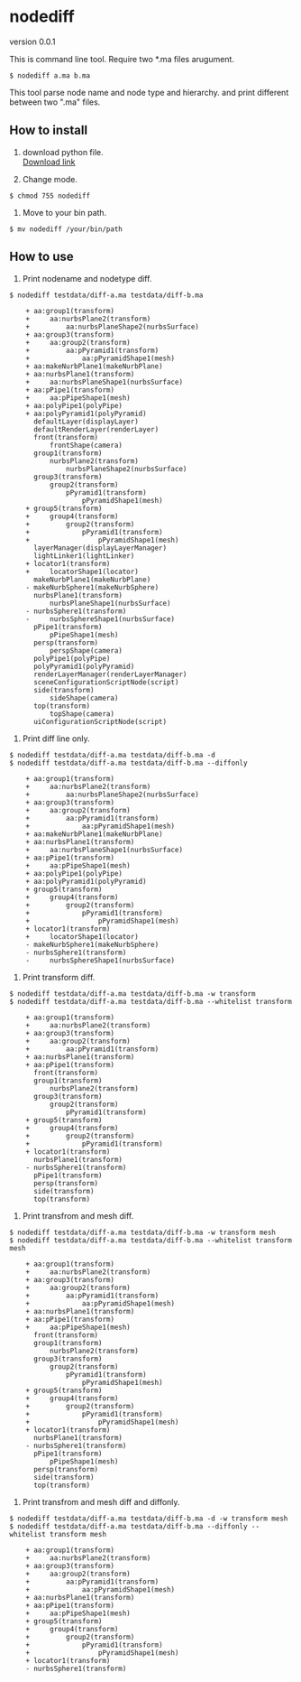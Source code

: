 # nodediff

version 0.0.1

This is command line tool.
Require two *.ma files arugument.

    $ nodediff a.ma b.ma

This tool parse node name and node type and hierarchy. and print different between two ".ma" files.

## How to install

1. download python file.  
  [Download link](https://raw.githubusercontent.com/nrtkbb/nodediff/master/nodediff)

1. Change mode.  
  ```shell
  $ chmod 755 nodediff
  ```

1. Move to your bin path.  
  ```shell
  $ mv nodediff /your/bin/path
  ```

## How to use

1. Print nodename and nodetype diff.

  ```shell
  $ nodediff testdata/diff-a.ma testdata/diff-b.ma
  ```

        + aa:group1(transform)
        +     aa:nurbsPlane2(transform)
        +         aa:nurbsPlaneShape2(nurbsSurface)
        + aa:group3(transform)
        +     aa:group2(transform)
        +         aa:pPyramid1(transform)
        +             aa:pPyramidShape1(mesh)
        + aa:makeNurbPlane1(makeNurbPlane)
        + aa:nurbsPlane1(transform)
        +     aa:nurbsPlaneShape1(nurbsSurface)
        + aa:pPipe1(transform)
        +     aa:pPipeShape1(mesh)
        + aa:polyPipe1(polyPipe)
        + aa:polyPyramid1(polyPyramid)
          defaultLayer(displayLayer)
          defaultRenderLayer(renderLayer)
          front(transform)
              frontShape(camera)
          group1(transform)
              nurbsPlane2(transform)
                  nurbsPlaneShape2(nurbsSurface)
          group3(transform)
              group2(transform)
                  pPyramid1(transform)
                      pPyramidShape1(mesh)
        + group5(transform)
        +     group4(transform)
        +         group2(transform)
        +             pPyramid1(transform)
        +                 pPyramidShape1(mesh)
          layerManager(displayLayerManager)
          lightLinker1(lightLinker)
        + locator1(transform)
        +     locatorShape1(locator)
          makeNurbPlane1(makeNurbPlane)
        - makeNurbSphere1(makeNurbSphere)
          nurbsPlane1(transform)
              nurbsPlaneShape1(nurbsSurface)
        - nurbsSphere1(transform)
        -     nurbsSphereShape1(nurbsSurface)
          pPipe1(transform)
              pPipeShape1(mesh)
          persp(transform)
              perspShape(camera)
          polyPipe1(polyPipe)
          polyPyramid1(polyPyramid)
          renderLayerManager(renderLayerManager)
          sceneConfigurationScriptNode(script)
          side(transform)
              sideShape(camera)
          top(transform)
              topShape(camera)
          uiConfigurationScriptNode(script)

1. Print diff line only.

  ```shell
  $ nodediff testdata/diff-a.ma testdata/diff-b.ma -d
  $ nodediff testdata/diff-a.ma testdata/diff-b.ma --diffonly
  ```

        + aa:group1(transform)
        +     aa:nurbsPlane2(transform)
        +         aa:nurbsPlaneShape2(nurbsSurface)
        + aa:group3(transform)
        +     aa:group2(transform)
        +         aa:pPyramid1(transform)
        +             aa:pPyramidShape1(mesh)
        + aa:makeNurbPlane1(makeNurbPlane)
        + aa:nurbsPlane1(transform)
        +     aa:nurbsPlaneShape1(nurbsSurface)
        + aa:pPipe1(transform)
        +     aa:pPipeShape1(mesh)
        + aa:polyPipe1(polyPipe)
        + aa:polyPyramid1(polyPyramid)
        + group5(transform)
        +     group4(transform)
        +         group2(transform)
        +             pPyramid1(transform)
        +                 pPyramidShape1(mesh)
        + locator1(transform)
        +     locatorShape1(locator)
        - makeNurbSphere1(makeNurbSphere)
        - nurbsSphere1(transform)
        -     nurbsSphereShape1(nurbsSurface)

1. Print transform diff.

  ```shell
  $ nodediff testdata/diff-a.ma testdata/diff-b.ma -w transform
  $ nodediff testdata/diff-a.ma testdata/diff-b.ma --whitelist transform
  ```

        + aa:group1(transform)
        +     aa:nurbsPlane2(transform)
        + aa:group3(transform)
        +     aa:group2(transform)
        +         aa:pPyramid1(transform)
        + aa:nurbsPlane1(transform)
        + aa:pPipe1(transform)
          front(transform)
          group1(transform)
              nurbsPlane2(transform)
          group3(transform)
              group2(transform)
                  pPyramid1(transform)
        + group5(transform)
        +     group4(transform)
        +         group2(transform)
        +             pPyramid1(transform)
        + locator1(transform)
          nurbsPlane1(transform)
        - nurbsSphere1(transform)
          pPipe1(transform)
          persp(transform)
          side(transform)
          top(transform)

1. Print transfrom and mesh diff.  

  ```shell
  $ nodediff testdata/diff-a.ma testdata/diff-b.ma -w transform mesh
  $ nodediff testdata/diff-a.ma testdata/diff-b.ma --whitelist transform mesh
  ```

        + aa:group1(transform)
        +     aa:nurbsPlane2(transform)
        + aa:group3(transform)
        +     aa:group2(transform)
        +         aa:pPyramid1(transform)
        +             aa:pPyramidShape1(mesh)
        + aa:nurbsPlane1(transform)
        + aa:pPipe1(transform)
        +     aa:pPipeShape1(mesh)
          front(transform)
          group1(transform)
              nurbsPlane2(transform)
          group3(transform)
              group2(transform)
                  pPyramid1(transform)
                      pPyramidShape1(mesh)
        + group5(transform)
        +     group4(transform)
        +         group2(transform)
        +             pPyramid1(transform)
        +                 pPyramidShape1(mesh)
        + locator1(transform)
          nurbsPlane1(transform)
        - nurbsSphere1(transform)
          pPipe1(transform)
              pPipeShape1(mesh)
          persp(transform)
          side(transform)
          top(transform)

1. Print transfrom and mesh diff and diffonly.  

  ```shell
  $ nodediff testdata/diff-a.ma testdata/diff-b.ma -d -w transform mesh
  $ nodediff testdata/diff-a.ma testdata/diff-b.ma --diffonly --whitelist transform mesh
  ```

        + aa:group1(transform)
        +     aa:nurbsPlane2(transform)
        + aa:group3(transform)
        +     aa:group2(transform)
        +         aa:pPyramid1(transform)
        +             aa:pPyramidShape1(mesh)
        + aa:nurbsPlane1(transform)
        + aa:pPipe1(transform)
        +     aa:pPipeShape1(mesh)
        + group5(transform)
        +     group4(transform)
        +         group2(transform)
        +             pPyramid1(transform)
        +                 pPyramidShape1(mesh)
        + locator1(transform)
        - nurbsSphere1(transform)
